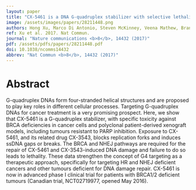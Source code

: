 ```yaml
---
layout: paper
title: "CX-5461 is a DNA G-quadruplex stabilizer with selective lethality in BRCA1/2 deficient tumours."
image: /assets/images/papers/28211448.png
authors: Hong Xu, Marco Di Antonio, Steven McKinney, Veena Mathew, Brandon Ho, Nigel J O'Neil, Nancy Dos Santos, Jennifer Silvester, Vivien Wei, Jessica Garcia, Farhia Kabeer, Daniel Lai, Priscilla Soriano, Judit Banáth, Derek S Chiu, Damian Yap, Daniel D Le, Frank B Ye, Anni Zhang, Kelsie Thu, John Soong, Shu-Chuan Lin, Angela Hsin Chin Tsai, Tomo Osako, Teresa Algara, Darren N Saunders, Jason Wong, Jian Xian, Marcel B Bally, James D Brenton, Grant W Brown, Sohrab P Shah, David Cescon, Tak W Mak, Carlos Caldas, Peter C Stirling, Phil Hieter, Shankar Balasubramanian, Samuel Aparicio
ref: Xu et al. 2017. Nat Commun.
journal: "Nature communications <b>8</b>, 14432 (2017)"
pdf: /assets/pdfs/papers/28211448.pdf
doi: 10.1038/ncomms14432
abbrev: "Nat Commun <b>8</b>, 14432 (2017)"
---
```


# Abstract

G-quadruplex DNAs form four-stranded helical structures and are proposed to play key roles in different cellular processes. Targeting G-quadruplex DNAs for cancer treatment is a very promising prospect. Here, we show that CX-5461 is a G-quadruplex stabilizer, with specific toxicity against BRCA deficiencies in cancer cells and polyclonal patient-derived xenograft models, including tumours resistant to PARP inhibition. Exposure to CX-5461, and its related drug CX-3543, blocks replication forks and induces ssDNA gaps or breaks. The BRCA and NHEJ pathways are required for the repair of CX-5461 and CX-3543-induced DNA damage and failure to do so leads to lethality. These data strengthen the concept of G4 targeting as a therapeutic approach, specifically for targeting HR and NHEJ deficient cancers and other tumours deficient for DNA damage repair. CX-5461 is now in advanced phase I clinical trial for patients with BRCA1/2 deficient tumours (Canadian trial, NCT02719977, opened May 2016).

